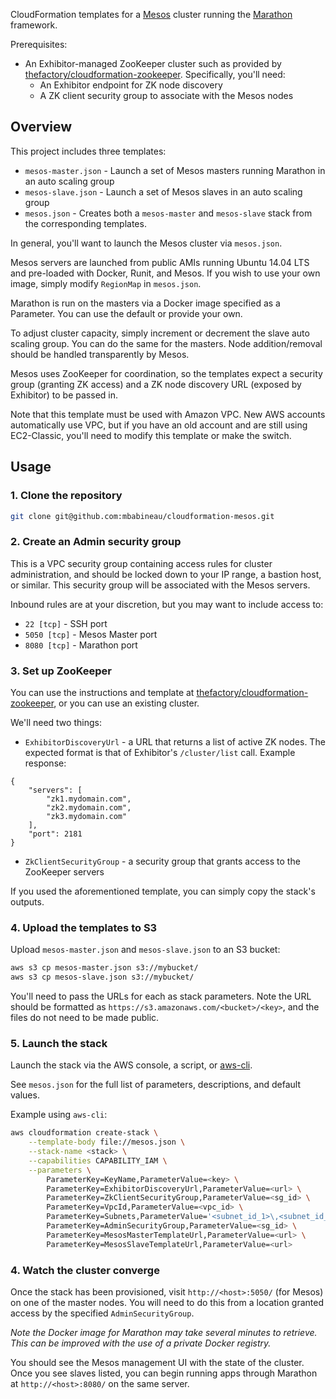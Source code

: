 CloudFormation templates for a [Mesos](http://mesos.apache.org) cluster running the [Marathon](https://github.com/mesosphere/marathon) framework.

Prerequisites:
* An Exhibitor-managed ZooKeeper cluster such as provided by [thefactory/cloudformation-zookeeper](https://github.com/thefactory/cloudformation-zookeeper). Specifically, you'll need:
    - An Exhibitor endpoint for ZK node discovery
    - A ZK client security group to associate with the Mesos nodes

## Overview

This project includes three templates:
* `mesos-master.json` - Launch a set of Mesos masters running Marathon in an auto scaling group
* `mesos-slave.json` - Launch a set of Mesos slaves in an auto scaling group
* `mesos.json` - Creates both a `mesos-master` and `mesos-slave` stack from the corresponding templates.

In general, you'll want to launch the Mesos cluster via `mesos.json`.

Mesos servers are launched from public AMIs running Ubuntu 14.04 LTS and pre-loaded with Docker, Runit, and Mesos. If you wish to use your own image, simply modify `RegionMap` in `mesos.json`.

Marathon is run on the masters via a Docker image specified as a Parameter. You can use the default or provide your own.

To adjust cluster capacity, simply increment or decrement the slave auto scaling group. You can do the same for the masters. Node addition/removal should be handled transparently by Mesos.

Mesos uses ZooKeeper for coordination, so the templates expect a security group (granting ZK access) and a ZK node discovery URL (exposed by Exhibitor) to be passed in.

Note that this template must be used with Amazon VPC. New AWS accounts automatically use VPC, but if you have an old account and are still using EC2-Classic, you'll need to modify this template or make the switch.

## Usage

### 1. Clone the repository
```bash
git clone git@github.com:mbabineau/cloudformation-mesos.git
```

### 2. Create an Admin security group
This is a VPC security group containing access rules for cluster administration, and should be locked down to your IP range, a bastion host, or similar. This security group will be associated with the Mesos servers.

Inbound rules are at your discretion, but you may want to include access to:
* `22 [tcp]` - SSH port
* `5050 [tcp]` - Mesos Master port
* `8080 [tcp]` - Marathon port

### 3. Set up ZooKeeper
You can use the instructions and template at [thefactory/cloudformation-zookeeper](https://github.com/thefactory/cloudformation-zookeeper), or you can use an existing cluster.

We'll need two things:
* `ExhibitorDiscoveryUrl` - a URL that returns a list of active ZK nodes. The expected format is that of Exhibitor's `/cluster/list` call. Example response:
```
{
    "servers": [
        "zk1.mydomain.com",
        "zk2.mydomain.com",
        "zk3.mydomain.com"
    ],
    "port": 2181
}
```
* `ZkClientSecurityGroup` - a security group that grants access to the ZooKeeper servers

If you used the aforementioned template, you can simply copy the stack's outputs.

### 4. Upload the templates to S3

Upload `mesos-master.json` and `mesos-slave.json` to an S3 bucket:
```bash
aws s3 cp mesos-master.json s3://mybucket/
aws s3 cp mesos-slave.json s3://mybucket/
```

You'll need to pass the URLs for each as stack parameters. Note the URL should be formatted as `https://s3.amazonaws.com/<bucket>/<key>`, and the files do not need to be made public.

### 5. Launch the stack
Launch the stack via the AWS console, a script, or [aws-cli](https://github.com/aws/aws-cli).

See `mesos.json` for the full list of parameters, descriptions, and default values.

Example using `aws-cli`:
```bash
aws cloudformation create-stack \
    --template-body file://mesos.json \
    --stack-name <stack> \
    --capabilities CAPABILITY_IAM \
    --parameters \
        ParameterKey=KeyName,ParameterValue=<key> \
        ParameterKey=ExhibitorDiscoveryUrl,ParameterValue=<url> \
        ParameterKey=ZkClientSecurityGroup,ParameterValue=<sg_id> \
        ParameterKey=VpcId,ParameterValue=<vpc_id> \
        ParameterKey=Subnets,ParameterValue='<subnet_id_1>\,<subnet_id_2>' \
        ParameterKey=AdminSecurityGroup,ParameterValue=<sg_id> \
        ParameterKey=MesosMasterTemplateUrl,ParameterValue=<url> \
        ParameterKey=MesosSlaveTemplateUrl,ParameterValue=<url>
```

### 4. Watch the cluster converge
Once the stack has been provisioned, visit `http://<host>:5050/` (for Mesos) on one of the master nodes. You will need to do this from a location granted access by the specified `AdminSecurityGroup`.

_Note the Docker image for Marathon may take several minutes to retrieve. This can be improved with the use of a private Docker registry._

You should see the Mesos management UI with the state of the cluster. Once you see slaves listed, you can begin running apps through Marathon at `http://<host>:8080/` on the same server.
